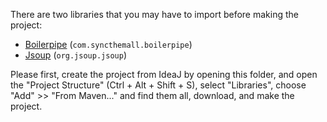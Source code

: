 There are two libraries that you may have to import before making the project:

* [Boilerpipe](https://mvnrepository.com/artifact/com.syncthemall/boilerpipe/1.2.1) (```com.syncthemall.boilerpipe```)
* [Jsoup](https://mvnrepository.com/artifact/org.jsoup/jsoup/1.8.3) (```org.jsoup.jsoup```)

Please first, create the project from IdeaJ by opening this folder, and open the "Project Structure" (Ctrl + Alt + Shift + S), select "Libraries", choose "Add" >> "From Maven..." and find them all, download, and make the project. 
